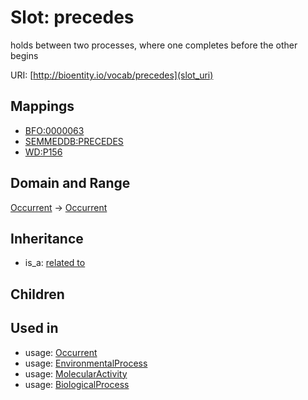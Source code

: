 # Slot: precedes


holds between two processes, where one completes before the other begins

URI: [http://bioentity.io/vocab/precedes](slot_uri)
## Mappings

 * [BFO:0000063](http://purl.obolibrary.org/obo/BFO_0000063)
 * [SEMMEDDB:PRECEDES](http://purl.obolibrary.org/obo/SEMMEDDB_PRECEDES)
 * [WD:P156](http://purl.obolibrary.org/obo/WD_P156)
## Domain and Range

[Occurrent](Occurrent.md) -> [Occurrent](Occurrent.md)
## Inheritance

 *  is_a: [related to](related_to.md)
## Children

## Used in

 *  usage: [Occurrent](Occurrent.md)
 *  usage: [EnvironmentalProcess](EnvironmentalProcess.md)
 *  usage: [MolecularActivity](MolecularActivity.md)
 *  usage: [BiologicalProcess](BiologicalProcess.md)
